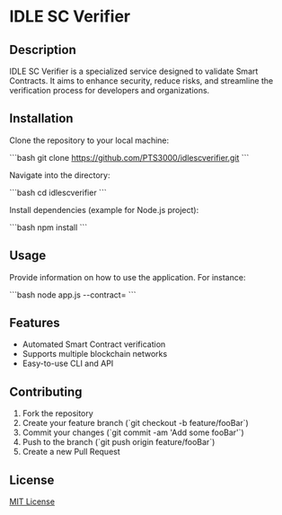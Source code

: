 # IDLE SC Verifier

## Description

IDLE SC Verifier is a specialized service designed to validate Smart Contracts. It aims to enhance security, reduce risks, and streamline the verification process for developers and organizations.

## Installation

Clone the repository to your local machine:

\`\`\`bash
git clone https://github.com/PTS3000/idlescverifier.git
\`\`\`

Navigate into the directory:

\`\`\`bash
cd idlescverifier
\`\`\`

Install dependencies (example for Node.js project):

\`\`\`bash
npm install
\`\`\`

## Usage

Provide information on how to use the application. For instance:

\`\`\`bash
node app.js --contract=<SmartContractAddress>
\`\`\`

## Features

- Automated Smart Contract verification
- Supports multiple blockchain networks
- Easy-to-use CLI and API

## Contributing

1. Fork the repository
2. Create your feature branch (\`git checkout -b feature/fooBar\`)
3. Commit your changes (\`git commit -am 'Add some fooBar'\`)
4. Push to the branch (\`git push origin feature/fooBar\`)
5. Create a new Pull Request

## License

[MIT License](LICENSE)
